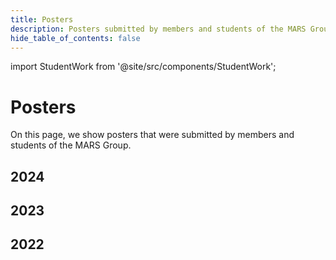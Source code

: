 ```yaml
---
title: Posters
description: Posters submitted by members and students of the MARS Group
hide_table_of_contents: false
---
```

import StudentWork from '@site/src/components/StudentWork';

<!-- StudentWork parameters for a thesis:
  title: The full title of the thesis
  author: The full name of the author
  description: The abstract of the thesis
  semesterYear: The semester and year in which the thesis was submitted (e.g., "ws2023" or "ss2023")
  pathPdf: The path to the PDF file of the poster (/img/student-work/theses/<filename>.pdf)
  pathImage: The path to the PNG file of the poster (/img/student-work/theses/<filename>.png)
-->

# Posters

On this page, we show posters that were submitted by members and students of the MARS Group.

## 2024

<div className="text--left">
  <StudentWork
    title="Automated Plausibility Check for Bird Observations"
    author="Marina Siebold"
    description="Statistical and ML-based outlier detection for citizen science data."
    semesterYear="ws2023"
    pathPdf='/img/student-work/posters/siebold_fw2_poster.pdf'
    pathImage='/img/student-work/posters/siebold_fw2_poster.png'
  />
</div>

<div className="text--left">
  <StudentWork
    title="Feature Generation for Anomalous Bird Sighting Detection"
    author="Simon Birker"
    description="Generating additional spatio-temporal data items from open data."
    semesterYear="ws2023"
    pathPdf='/img/student-work/posters/birker_fw2_poster.pdf'
    pathImage='/img/student-work/posters/birker_fw2_poster.png'
  />
</div>

<div className="text--left">
  <StudentWork
    title="Drought Detection Methods in Comparison"
    author="Minh Justin Tran"
    description="Comparison of machine learning methods for the identification of droughts in satellite images"
    semesterYear="ws2023"
    pathPdf='/img/student-work/posters/FW2_DroughtDetection_JustinTran.pdf'
    pathImage='/img/student-work/posters/FW2_DroughtDetection_JustinTran.png'
  />
</div>

## 2023

## 2022

<div className="text--left">
  <StudentWork
    title="Modeling Human Behavior in an Artificial Society with MARS"
    author="Nima Ahmady-Moghaddam"
    description="A configurable design for individual and collective behavior of human agents in agent-based models"
    semesterYear="ws2022"
    pathPdf='/img/student-work/posters/ahmady-moghaddam_fw2_poster.pdf'
    pathImage='/img/student-work/posters/ahmady-moghaddam_fw2_poster.png'
  />
</div>
